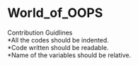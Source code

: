 # World_of_OOPS


Contribution Guidlines    
*All the codes should be indented.  
*Code written should be readable.  
*Name of the variables should be relative.